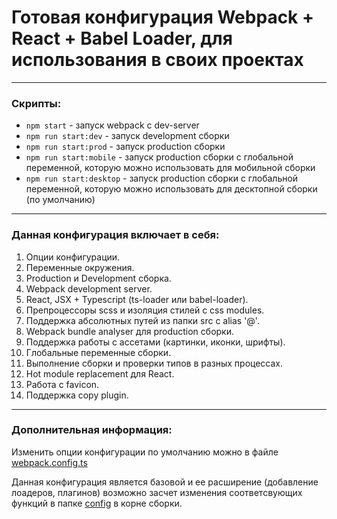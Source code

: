 # Готовая конфигурация Webpack + React + Babel Loader, для использования в своих проектах

---
### Скрипты:

- `npm start` - запуск webpack с dev-server
- `npm run start:dev` - запуск development сборки
- `npm run start:prod` - запуск production сборки
- `npm run start:mobile` - запуск production сборки c глобальной переменной, которую можно использовать для мобильной сборки
- `npm run start:desktop` - запуск production сборки c глобальной переменной, которую можно использовать для десктопной сборки (по умолчанию)

---

### Данная конфигурация включает в себя:

1. Опции конфигурации. 
2. Переменные окружения.
3. Production и Development сборка.
4. Webpack development server.
5. React, JSX + Typescript (ts-loader или babel-loader).
6. Препроцессоры scss и изоляция стилей с css modules.
7. Поддержка абсолютных путей из папки src с alias '@'. 
8. Webpack bundle analyser для production сборки.
9. Поддержка работы с ассетами (картинки, иконки, шрифты).
10. Глобальные переменные сборки.
11. Выполнение сборки и проверки типов в разных процессах.
12. Hot module replacement для React.
13. Работа с favicon.
14. Поддержка copy plugin.

---
### Дополнительная информация:

Изменить опции конфигурации по умолчанию можно в файле [webpack.config.ts](webpack.config.ts)

Данная конфигурация является базовой и ее расширение (добавление лоадеров, плагинов) возможно засчет изменения соответсвующих функций в папке [config](config/build) в корне сборки.